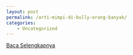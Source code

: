 ```yaml
---
layout: post
permalink: /arti-mimpi-di-bully-orang-banyak/
categories:
    - Uncategorized
---
```


[Baca Selengkapnya](/01)